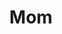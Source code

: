 ---
pid: FS288
title: Mom
location_transcription: 
zipcode: '19324'
outside_phl: 'XSetiles CASTILE-LA MANCHA '
neighborhood: 
age: '3'
age_range: "<6"
instagram: 
image_file_name: FS_288.jpg
proposal_transcription: 
topic: Family
topic_summary: '0'
type: Other No Form
keywords_other: 
credit: Avya Hayiay
image_labels: 
twitter: 
facebook: 
permalink: "/monuments/fs288/"
layout: item-page
---